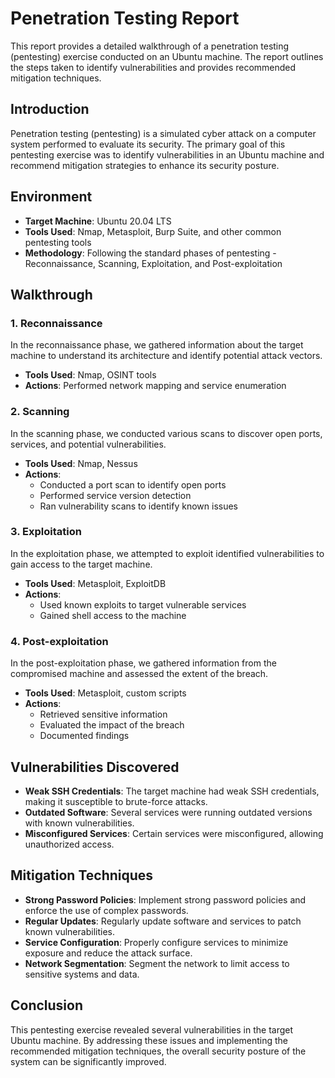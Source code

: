 # Penetration Testing Report

This report provides a detailed walkthrough of a penetration testing (pentesting) exercise conducted on an Ubuntu machine. The report outlines the steps taken to identify vulnerabilities and provides recommended mitigation techniques.

## Introduction

Penetration testing (pentesting) is a simulated cyber attack on a computer system performed to evaluate its security. The primary goal of this pentesting exercise was to identify vulnerabilities in an Ubuntu machine and recommend mitigation strategies to enhance its security posture.

## Environment

- **Target Machine**: Ubuntu 20.04 LTS
- **Tools Used**: Nmap, Metasploit, Burp Suite, and other common pentesting tools
- **Methodology**: Following the standard phases of pentesting - Reconnaissance, Scanning, Exploitation, and Post-exploitation

## Walkthrough

### 1. Reconnaissance

In the reconnaissance phase, we gathered information about the target machine to understand its architecture and identify potential attack vectors.

- **Tools Used**: Nmap, OSINT tools
- **Actions**: Performed network mapping and service enumeration

### 2. Scanning

In the scanning phase, we conducted various scans to discover open ports, services, and potential vulnerabilities.

- **Tools Used**: Nmap, Nessus
- **Actions**: 
  - Conducted a port scan to identify open ports
  - Performed service version detection
  - Ran vulnerability scans to identify known issues

### 3. Exploitation

In the exploitation phase, we attempted to exploit identified vulnerabilities to gain access to the target machine.

- **Tools Used**: Metasploit, ExploitDB
- **Actions**: 
  - Used known exploits to target vulnerable services
  - Gained shell access to the machine

### 4. Post-exploitation

In the post-exploitation phase, we gathered information from the compromised machine and assessed the extent of the breach.

- **Tools Used**: Metasploit, custom scripts
- **Actions**: 
  - Retrieved sensitive information
  - Evaluated the impact of the breach
  - Documented findings

## Vulnerabilities Discovered

- **Weak SSH Credentials**: The target machine had weak SSH credentials, making it susceptible to brute-force attacks.
- **Outdated Software**: Several services were running outdated versions with known vulnerabilities.
- **Misconfigured Services**: Certain services were misconfigured, allowing unauthorized access.

## Mitigation Techniques

- **Strong Password Policies**: Implement strong password policies and enforce the use of complex passwords.
- **Regular Updates**: Regularly update software and services to patch known vulnerabilities.
- **Service Configuration**: Properly configure services to minimize exposure and reduce the attack surface.
- **Network Segmentation**: Segment the network to limit access to sensitive systems and data.

## Conclusion

This pentesting exercise revealed several vulnerabilities in the target Ubuntu machine. By addressing these issues and implementing the recommended mitigation techniques, the overall security posture of the system can be significantly improved.



